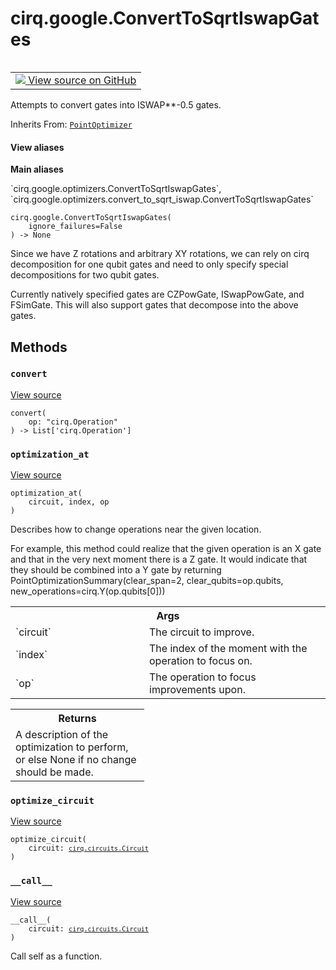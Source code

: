 <div itemscope itemtype="http://developers.google.com/ReferenceObject">
<meta itemprop="name" content="cirq.google.ConvertToSqrtIswapGates" />
<meta itemprop="path" content="Stable" />
<meta itemprop="property" content="__call__"/>
<meta itemprop="property" content="__init__"/>
<meta itemprop="property" content="convert"/>
<meta itemprop="property" content="optimization_at"/>
<meta itemprop="property" content="optimize_circuit"/>
</div>

# cirq.google.ConvertToSqrtIswapGates

<!-- Insert buttons and diff -->

<table class="tfo-notebook-buttons tfo-api" align="left">

<td>
  <a target="_blank" href="https://github.com/quantumlib/cirq/tree/master/cirq/google/optimizers/convert_to_sqrt_iswap.py">
    <img src="https://www.tensorflow.org/images/GitHub-Mark-32px.png" />
    View source on GitHub
  </a>
</td>
</table>



Attempts to convert gates into ISWAP**-0.5 gates.

Inherits From: [`PointOptimizer`](../../cirq/circuits/PointOptimizer.md)

<section class="expandable">
  <h4 class="showalways">View aliases</h4>
  <p>
<b>Main aliases</b>
<p>`cirq.google.optimizers.ConvertToSqrtIswapGates`, `cirq.google.optimizers.convert_to_sqrt_iswap.ConvertToSqrtIswapGates`</p>
</p>
</section>

<pre class="devsite-click-to-copy prettyprint lang-py tfo-signature-link">
<code>cirq.google.ConvertToSqrtIswapGates(
    ignore_failures=False
) -> None
</code></pre>



<!-- Placeholder for "Used in" -->

Since we have Z rotations and arbitrary XY rotations, we
can rely on cirq decomposition for one qubit gates and
need to only specify special decompositions for two qubit gates.

Currently natively specified gates are CZPowGate, ISwapPowGate,
and FSimGate.  This will also support gates that decompose into
the above gates.

## Methods

<h3 id="convert"><code>convert</code></h3>

<a target="_blank" href="https://github.com/quantumlib/cirq/tree/master/cirq/google/optimizers/convert_to_sqrt_iswap.py">View source</a>

<pre class="devsite-click-to-copy prettyprint lang-py tfo-signature-link">
<code>convert(
    op: "cirq.Operation"
) -> List['cirq.Operation']
</code></pre>




<h3 id="optimization_at"><code>optimization_at</code></h3>

<a target="_blank" href="https://github.com/quantumlib/cirq/tree/master/cirq/google/optimizers/convert_to_sqrt_iswap.py">View source</a>

<pre class="devsite-click-to-copy prettyprint lang-py tfo-signature-link">
<code>optimization_at(
    circuit, index, op
)
</code></pre>

Describes how to change operations near the given location.

For example, this method could realize that the given operation is an
X gate and that in the very next moment there is a Z gate. It would
indicate that they should be combined into a Y gate by returning
PointOptimizationSummary(clear_span=2,
                         clear_qubits=op.qubits,
                         new_operations=cirq.Y(op.qubits[0]))

<!-- Tabular view -->
 <table class="responsive fixed orange">
<colgroup><col width="214px"><col></colgroup>
<tr><th colspan="2">Args</th></tr>

<tr>
<td>
`circuit`
</td>
<td>
The circuit to improve.
</td>
</tr><tr>
<td>
`index`
</td>
<td>
The index of the moment with the operation to focus on.
</td>
</tr><tr>
<td>
`op`
</td>
<td>
The operation to focus improvements upon.
</td>
</tr>
</table>



<!-- Tabular view -->
 <table class="responsive fixed orange">
<colgroup><col width="214px"><col></colgroup>
<tr><th colspan="2">Returns</th></tr>
<tr class="alt">
<td colspan="2">
A description of the optimization to perform, or else None if no
change should be made.
</td>
</tr>

</table>



<h3 id="optimize_circuit"><code>optimize_circuit</code></h3>

<a target="_blank" href="https://github.com/quantumlib/cirq/tree/master/cirq/circuits/optimization_pass.py">View source</a>

<pre class="devsite-click-to-copy prettyprint lang-py tfo-signature-link">
<code>optimize_circuit(
    circuit: <a href="../../cirq/circuits/Circuit.md"><code>cirq.circuits.Circuit</code></a>
)
</code></pre>




<h3 id="__call__"><code>__call__</code></h3>

<a target="_blank" href="https://github.com/quantumlib/cirq/tree/master/cirq/circuits/optimization_pass.py">View source</a>

<pre class="devsite-click-to-copy prettyprint lang-py tfo-signature-link">
<code>__call__(
    circuit: <a href="../../cirq/circuits/Circuit.md"><code>cirq.circuits.Circuit</code></a>
)
</code></pre>

Call self as a function.




